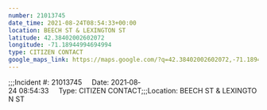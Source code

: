 ```yaml
---
number: 21013745
date_time: 2021-08-24T08:54:33+00:00
location: BEECH ST & LEXINGTON ST
latitude: 42.38402002602072
longitude: -71.18944994694994
type: CITIZEN CONTACT
google_maps_link: https://maps.google.com/?q=42.38402002602072,-71.18944994694994
---
```


;;;Incident #: 21013745     Date: 2021‐08‐24 08:54:33     Type: CITIZEN CONTACT;;;Location: BEECH ST & LEXINGTON ST
